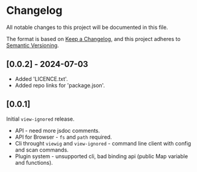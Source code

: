 # Changelog

All notable changes to this project will be documented in this file.

The format is based on [Keep a Changelog](https://keepachangelog.com/en/1.1.0/),
and this project adheres to [Semantic Versioning](https://semver.org/spec/v2.0.0.html).

## [0.0.2] - 2024-07-03

 - Added 'LICENCE.txt'.
 - Added repo links for 'package.json'.

## [0.0.1]

Initial `view-ignored` release.

 - API - need more jsdoc comments.
 - API for Browser - `fs` and `path` required.
 - Cli throught `viewig` and `view-ignored` - command line client with config and scan commands.
 - Plugin system - unsupported cli, bad binding api (public Map variable and functions).
